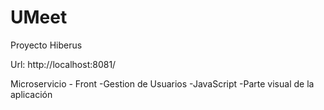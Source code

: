 # UMeet
Proyecto Hiberus

Url: http://localhost:8081/

Microservicio - Front 
-Gestion de Usuarios
-JavaScript
-Parte visual de la aplicación
